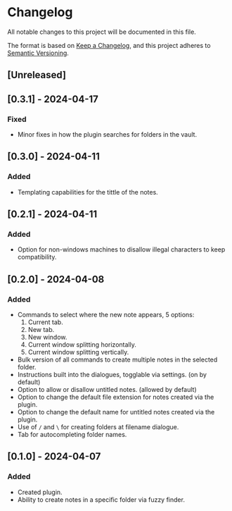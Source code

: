 # Changelog

All notable changes to this project will be documented in this file.

The format is based on [Keep a Changelog](https://keepachangelog.com/en/1.1.0/),
and this project adheres to [Semantic Versioning](https://semver.org/spec/v2.0.0.html).

## [Unreleased]

## [0.3.1] - 2024-04-17

### Fixed

- Minor fixes in how the plugin searches for folders in the vault.

## [0.3.0] - 2024-04-11

### Added

- Templating capabilities for the tittle of the notes.

## [0.2.1] - 2024-04-11

### Added

- Option for non-windows machines to disallow illegal characters to keep compatibility.

## [0.2.0] - 2024-04-08

### Added

- Commands to select where the new note appears, 5 options:
    1. Current tab.
    2. New tab.
    3. New window.
    4. Current window splitting horizontally.
    5. Current window splitting vertically.
- Bulk version of all commands to create multiple notes in the selected folder.
- Instructions built into the dialogues, togglable via settings. (on by default)
- Option to allow or disallow untitled notes. (allowed by default)
- Option to change the default file extension for notes created via the plugin.
- Option to change the default name for untitled notes created via the plugin.
- Use of `/` and `\` for creating folders at filename dialogue.
- Tab for autocompleting folder names.

## [0.1.0] - 2024-04-07

### Added

- Created plugin.
- Ability to create notes in a specific folder via fuzzy finder.
